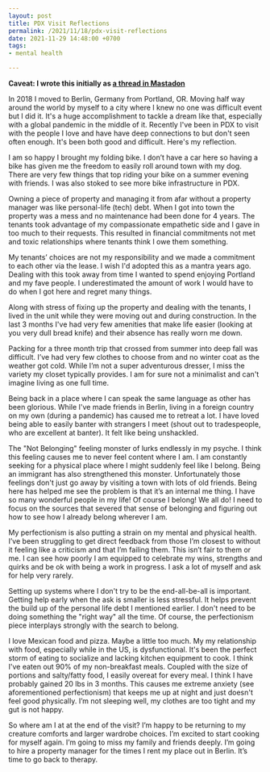 ```yaml
---
layout: post
title: PDX Visit Reflections  
permalink: /2021/11/18/pdx-visit-reflections
date: 2021-11-29 14:48:00 +0700
tags:
- mental health

---
```

**Caveat: I wrote this initially as [a thread in Mastadon]([url](https://hachyderm.io/@phedinkus/109424484028397633))**

In 2018 I moved to Berlin, Germany from Portland, OR. Moving half way around the world by myself to a city where I knew no one was difficult event but I did it. It's a huge accomplishment to tackle a dream like that, especially with a global pandemic in the middle of it. Recently I've been in PDX to visit with the people I love and have have deep connections to but don't seen often enough. It's been both good and difficult. Here's my reflection.

I am so happy I brought my folding bike. I don’t have a car here so having a bike has given me the freedom to easily roll around town with my dog. There are very few things that top riding your bike on a summer evening with friends. I was also stoked to see more bike infrastructure in PDX. 

Owning a piece of property and managing it from afar without a property manager was like personal-life (tech) debt. When I got into town the property was a mess and no maintenance had been done for 4 years. The tenants took advantage of my compassionate empathetic side and I gave in too much to their requests. This resulted in financial commitments not met and toxic relationships where tenants think I owe them something. 

My tenants’ choices are not my responsibility and we made a commitment to each other via the lease. I wish I'd adopted this as a mantra years ago. Dealing with this took away from time I wanted to spend enjoying Portland and my fave people. I underestimated the amount of work I would have to do when I got here and regret many things. 

Along with stress of fixing up the property and dealing with the tenants, I lived in the unit while they were moving out and during construction. In the last 3 months I've had very few amenities that make life easier (looking at you very dull bread knife) and their absence has really worn me down. 

Packing for a three month trip that crossed from summer into deep fall was difficult. I’ve had very few clothes to choose from and no winter coat as the weather got cold. While I’m not a super adventurous dresser, I miss the variety my closet typically provides. I am for sure not a minimalist and can't imagine living as one full time. 

Being back in a place where I can speak the same language as other has been glorious. While I've made friends in Berlin, living in a foreign country on my own (during a pandemic) has caused me to retreat a lot. I have loved being able to easily banter with strangers I meet (shout out to tradespeople, who are excellent at banter). It felt like being unshackled.

The "Not Belonging" feeling monster of lurks endlessly in my psyche. I think this feeling causes me to never feel content where I am. I am constantly seeking for a physical place where I might suddenly feel like I belong. Being an immigrant has also strengthened this monster. Unfortunately those feelings don't just go away by visiting a town with lots of old friends. Being here has helped me see the problem is that it’s an internal me thing. I have so many wonderful people in my life! Of course I belong! We all do! I need to focus on the sources that severed that sense of belonging and figuring out how to see how I already belong wherever I am.

My perfectionism is also putting a strain on my mental and physical health. I’ve been struggling to get direct feedback from those I’m closest to without it feeling like a criticism and that I’m failing them. This isn’t fair to them or me. I can see how poorly I am equipped to celebrate my wins, strengths and quirks and be ok with being a work in progress. I ask a lot of myself and ask for help very rarely. 

Setting up systems where I don't try to be the end-all-be-all is important. Getting help early when the ask is smaller is less stressful. It helps prevent the build up of the personal life debt I mentioned earlier. I don't need to be doing something the "right way" all the time. Of course, the perfectionism piece interplays strongly with the search to belong. 

I love Mexican food and pizza. Maybe a little too much. My my relationship with food, especially while in the US, is dysfunctional. It's been the perfect storm of eating to socialize and lacking kitchen equipment to cook. I think I've eaten out 90% of my non-breakfast meals. Coupled with the size of portions and salty/fatty food, I easily overeat for every meal. I think I have probably gained 20 lbs in 3 months. This causes me extreme anxiety (see aforementioned perfectionism) that keeps me up at night and just doesn't feel good physically. I’m not sleeping well, my clothes are too tight and my gut is not happy. 

So where am I at at the end of the visit? I’m happy to be returning to my creature comforts and larger wardrobe choices. I’m excited to start cooking for myself again. I’m going to miss my family and friends deeply. I’m going to hire a property manager for the times I rent my place out in Berlin. It’s time to go back to therapy.
